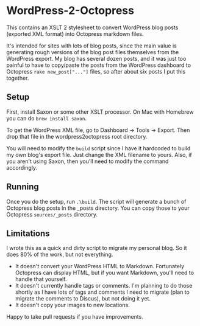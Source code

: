 WordPress-2-Octopress
=====================

This contains an XSLT 2 stylesheet to convert WordPress blog posts (exported XML format) into Octopress markdown files.

It's intended for sites with lots of blog posts, since the main value is generating rough versions of the blog post files themselves from the WordPress export. My blog has several dozen posts, and it was just too painful to have to copy/paste the posts from the WordPress dashboard to Octopress `rake new_post["..."]` files, so after about six posts I put this together.

Setup
-----

First, install Saxon or some other XSLT processor. On Mac with Homebrew you can do `brew install saxon`.

To get the WordPress XML file, go to Dashboard &rarr; Tools &rarr; Export. Then drop that file in the wordpress2octopress root directory.

You will need to modify the `build` script since I have it hardcoded to build my own blog's export file. Just change the XML filename to yours. Also, if you aren't using Saxon, then you'll need to modify the command accordingly.

Running
-------

Once you do the setup, run `.\build`. The script will generate a bunch of Octopress blog posts in the _posts directory. You can copy those to your Octopress `sources/_posts` directory.

Limitations
-----------

I wrote this as a quick and dirty script to migrate my personal blog. So it does 80% of the work, but not everything.

* It doesn't convert your WordPress HTML to Markdown. Fortunately Octopress can display HTML, but if you want Markdown, you'll need to handle that yourself.
* It doesn't currently handle tags or comments. I'm planning to do those shortly as I have lots of tags and comments I need to migrate (plan to migrate the comments to Discus), but not doing it yet.
* It doesn't copy your images to new locations.

Happy to take pull requests if you have improvements.
